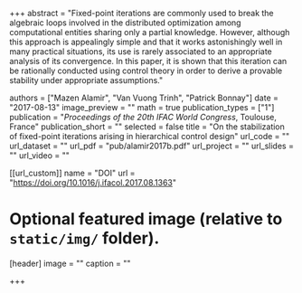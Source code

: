+++
abstract = "Fixed-point iterations are commonly used to break the algebraic loops involved in the distributed optimization among computational entities sharing only a partial knowledge. However, although this approach is appealingly simple and that it works astonishingly well in many practical situations, its use is rarely associated to an appropriate analysis of its convergence. In this paper, it is shown that this iteration can be rationally conducted using control theory in order to derive a provable stability under appropriate assumptions."

authors = ["Mazen Alamir", "Van Vuong Trinh", "Patrick Bonnay"]
date = "2017-08-13"
image_preview = ""
math = true
publication_types = ["1"]
publication = "*Proceedings of the 20th IFAC World Congress*, Toulouse, France"
publication_short = ""
selected = false
title = "On the stabilization of fixed-point iterations arising in hierarchical control design"
url_code = ""
url_dataset = ""
url_pdf = "pub/alamir2017b.pdf"
url_project = ""
url_slides = ""
url_video = ""

[[url_custom]]
name = "DOI"
url = "https://doi.org/10.1016/j.ifacol.2017.08.1363"

# Optional featured image (relative to `static/img/` folder).
[header]
image = ""
caption = ""

+++


